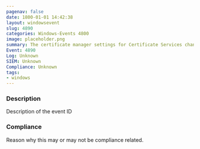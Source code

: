 ```yaml
---
pagenav: false
date: 1800-01-01 14:42:38
layout: windowsevent
slug: 4890
categories: Windows-Events 4800
image: placeholder.png
summary: The certificate manager settings for Certificate Services changed.
Event: 4890
Log: Unknown
SIEM: Unknown
Compliance: Unknown
tags:
- windows
---
```


### Description

Description of the event ID

### Compliance

Reason why this may or may not be compliance related.
